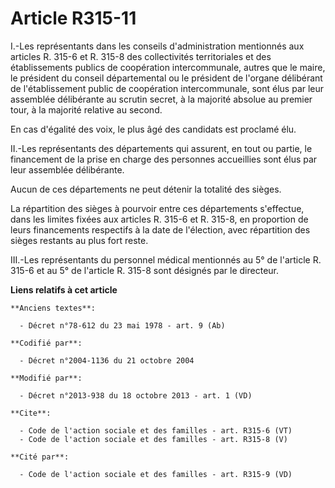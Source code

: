 # Article R315-11

I.-Les représentants dans les conseils d'administration mentionnés aux articles R. 315-6 et R. 315-8 des collectivités
territoriales et des établissements publics de coopération intercommunale, autres que le maire, le président du conseil
départemental ou le président de l'organe délibérant de l'établissement public de coopération intercommunale, sont élus par
leur assemblée délibérante au scrutin secret, à la majorité absolue au premier tour, à la majorité relative au second. 

En cas d'égalité des voix, le plus âgé des candidats est proclamé élu. 

II.-Les représentants des départements qui assurent, en tout ou partie, le financement de la prise en charge des personnes
accueillies sont élus par leur assemblée délibérante. 

Aucun de ces départements ne peut détenir la totalité des sièges. 

La répartition des sièges à pourvoir entre ces départements s'effectue, dans les limites fixées aux articles R. 315-6 et R.
315-8, en proportion de leurs financements respectifs à la date de l'élection, avec répartition des sièges restants au plus
fort reste. 

III.-Les représentants du personnel médical mentionnés au 5° de l'article R. 315-6 et au 5° de l'article R. 315-8 sont
désignés par le directeur.

**Liens relatifs à cet article**

	**Anciens textes**:

	  - Décret n°78-612 du 23 mai 1978 - art. 9 (Ab)

	**Codifié par**:

	  - Décret n°2004-1136 du 21 octobre 2004

	**Modifié par**:

	  - Décret n°2013-938 du 18 octobre 2013 - art. 1 (VD)

	**Cite**:

	  - Code de l'action sociale et des familles - art. R315-6 (VT)
	  - Code de l'action sociale et des familles - art. R315-8 (V)

	**Cité par**:

	  - Code de l'action sociale et des familles - art. R315-9 (VD)
